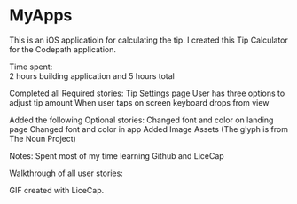 # MyApps

This is an iOS applicatioin for calculating the tip. 
I created this Tip Calculator for the Codepath application.

Time spent:  
2 hours building application and 5 hours total

Completed all Required stories: 
Tip Settings page
User has three options to adjust tip amount 
When user taps on screen keyboard drops from view


Added the following Optional stories:
Changed font and color on landing page
Changed font and color in app
Added Image Assets (The glyph is from The Noun Project)

Notes:
Spent most of my time learning Github and LiceCap

Walkthrough of all user stories:


GIF created with LiceCap.


